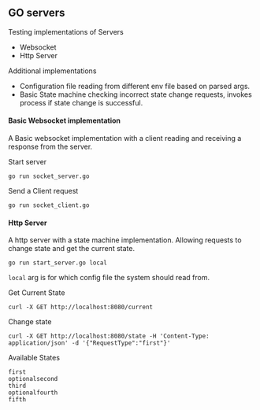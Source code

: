## GO servers 
Testing implementations of Servers
- Websocket
- Http Server

Additional implementations 
- Configuration file reading from different env file based on parsed args. 
- Basic State machine checking incorrect state change requests, invokes process if state change is successful.

#### Basic Websocket implementation
A Basic websocket implementation with a client reading and receiving a response from the server.

Start server
```
go run socket_server.go  
```
Send a Client request 
```
go run socket_client.go  
```

#### Http Server
A http server with a state machine implementation. 
Allowing requests to change state and get the current state.
```
go run start_server.go local
```
`local` arg is for which config file the system should read from.

Get Current State
```
curl -X GET http://localhost:8080/current
```

Change state
```
curl -X GET http://localhost:8080/state -H 'Content-Type: application/json' -d '{"RequestType":"first"}'
```

Available States
```
first
optionalsecond
third
optionalfourth
fifth
```
